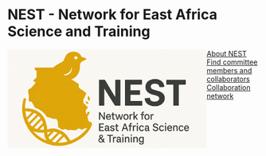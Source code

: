 
# NEST - Network for East Africa Science and Training
<img style="float: left;" src="images/nest_logo2.png" alt="NEST" width="400"/>

[About NEST](about.html)  
[Find committee members and collaborators](faculty_finder.html)  
[Collaboration network](projects.html)  

<br clear="left"/>
